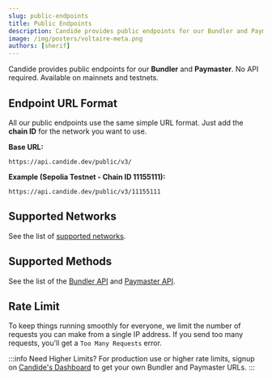 ```yaml
---
slug: public-endpoints
title: Public Endpoints 
description: Candide provides public endpoints for our Bundler and Paymaster. No API required. Available on mainnets and testnets
image: /img/posters/voltaire-meta.png
authors: [sherif]
---
```


Candide provides public endpoints for our **Bundler** and **Paymaster**. No API required. Available on mainnets and testnets.

## Endpoint URL Format

All our public endpoints use the same simple URL format. Just add the **chain ID** for the network you want to use.

**Base URL:**

```
https://api.candide.dev/public/v3/
```

**Example (Sepolia Testnet - Chain ID 11155111):**

```
https://api.candide.dev/public/v3/11155111
```

## Supported Networks

See the list of [supported networks](/wallet/bundler/rpc-endpoints/).

## Supported Methods

See the list of the [Bundler API](/wallet/bundler/rpc-methods/) and [Paymaster API](/wallet/paymaster/rpc-methods/).

## Rate Limit

To keep things running smoothly for everyone, we limit the number of requests you can make from a single IP address. If you send too many requests, you'll get a `Too Many Requests` error.

:::info
Need Higher Limits? For production use or higher rate limits, signup on [Candide's Dashboard](https://dashboard.candide.dev) to get your own Bundler and Paymaster URLs.
:::